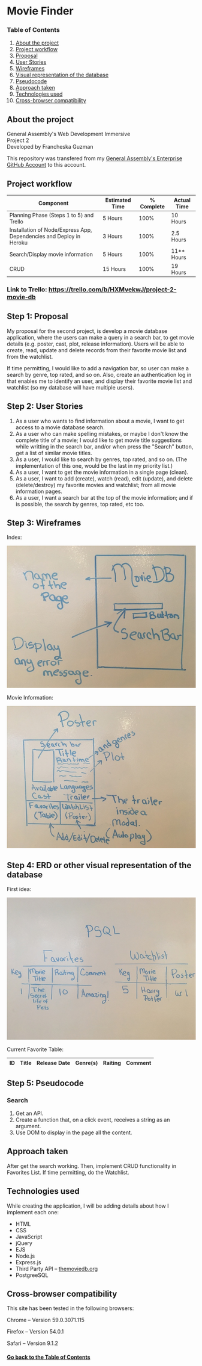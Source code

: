 # <a id="project">Movie Finder</a>

### Table of Contents

1. [About the project](#about)
2. [Project workflow](#workflow)
3. [Proposal](#step1)
4. [User Stories](#step2)
5. [Wireframes](#step3)
6. [Visual representation of the database](#step4)
7. [Pseudocode](#step5)
8. [Approach taken](#approach)
9. [Technologies used](#technologies)
10. [Cross-browser compatibility](#compatibility)

## <a id="about">About the project</a>

General Assembly's Web Development Immersive <br />
Project 2<br />
Developed by Francheska Guzman

This repository was transfered from my [General Assembly's Enterprise GitHub Account](https://git.generalassemb.ly/francheska-guzman) to this account.

## <a name="workflow">Project workflow</a>

| Component | Estimated Time | % Complete  | Actual Time |
| --------------|------------------|-------------|---------------|
| Planning Phase (Steps 1 to 5) and Trello |    5 Hours    |   100%   |  10 Hours  |
|  Installation of Node/Express App, Dependencies and Deploy in Heroku | 3 Hours |   100%   |   2.5 Hours    |
| Search/Display movie information |   5 Hours   |   100%   |   11** Hours    |
|  CRUD |  15 Hours  | 100% |   19 Hours  |


### Link to Trello: https://trello.com/b/HXMvekwJ/project-2-movie-db

## <a name="step1">Step 1: Proposal</a>

My proposal for the second project, is develop a movie database application, where the users can make a query in a search bar, to get movie details (e.g. poster, cast, plot, release information). Users will be able to create, read, update and delete records from their favorite movie list and from the watchlist.

If time permitting, I would like to add a navigation bar, so user can make a search by genre, top rated, and so on. Also, create an authentication log in that enables me to identify an user, and display their favorite movie list and watchlist (so my database will have multiple users).

## <a name="step2">Step 2: User Stories</a>

1. As a user who wants to find information about a movie, I want to get access to a movie database search.
2. As a user who can make spelling mistakes, or maybe I don't know the complete title of a movie; I would like to get movie title suggestions while writting in the search bar, and/or when press the "Search" button, get a list of similar movie titles.
3. As a user, I would like to search by genres, top rated, and so on. (The implementation of this one, would be the last in my priority list.)
4. As a user, I want to get the movie information in a single page (clean).
5. As a user, I want to add (create), watch (read), edit (update), and delete (delete/destroy) my favorite movies and watchlist; from all movie information pages.
6. As a user, I want a search bar at the top of the movie information; and if is possible, the search by genres, top rated, etc too.

## <a name="step3">Step 3: Wireframes</a>

Index:

![alt text](images/frontend1.jpg "Front-end - Main Page")

Movie Information:

![alt text](images/frontend2.jpg "Front-end - Movie Details")

## <a name="step4">Step 4: ERD or other visual representation of the database</a>

First idea:

![alt text](images/psql.jpg "PSQL Wireframe")

Current Favorite Table:

| ID | Title | Release Date | Genre(s) | Raiting | Comment |
|----|-------|--------------|----------|---------|---------|

## <a name="step5">Step 5: Pseudocode</a>

### Search

1. Get an API.
2. Create a function that, on a click event, receives a string as an argument.
3. Use DOM to display in the page all the content.

## <a name="approach">Approach taken</a>

After get the search working. Then, implement CRUD functionality in Favorites List. If time permitting, do the Watchlist.

## <a name="technologies">Technologies used</a>

While creating the application, I will be adding details about how I implement each one:

* HTML
* CSS
* JavaScript
* jQuery
* EJS
* Node.js
* Express.js
* Third Party API – [themoviedb.org](https://www.themoviedb.org/documentation/api)
* PostgreeSQL

## <a id="compatibility">Cross-browser compatibility</a>

This site has been tested in the following browsers:

Chrome – Version 59.0.3071.115 

Firefox – Version 54.0.1

Safari – Version 9.1.2

#### [Go back to the Table of Contents](#project)
